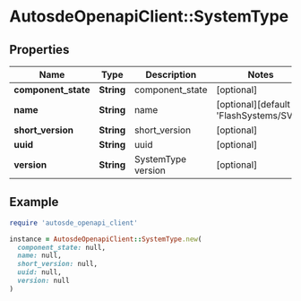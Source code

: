 # AutosdeOpenapiClient::SystemType

## Properties

| Name | Type | Description | Notes |
| ---- | ---- | ----------- | ----- |
| **component_state** | **String** | component_state | [optional] |
| **name** | **String** | name | [optional][default to &#39;FlashSystems/SVC&#39;] |
| **short_version** | **String** | short_version | [optional] |
| **uuid** | **String** | uuid | [optional] |
| **version** | **String** | SystemType version | [optional] |

## Example

```ruby
require 'autosde_openapi_client'

instance = AutosdeOpenapiClient::SystemType.new(
  component_state: null,
  name: null,
  short_version: null,
  uuid: null,
  version: null
)
```

